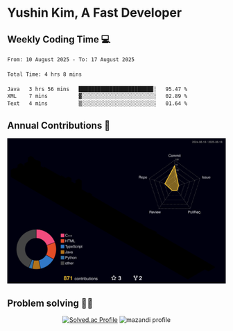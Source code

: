 # Yushin Kim, A Fast Developer

## Weekly Coding Time 💻

<!--START_SECTION:waka-->

```txt
From: 10 August 2025 - To: 17 August 2025

Total Time: 4 hrs 8 mins

Java   3 hrs 56 mins   ████████████████████████░   95.47 %
XML    7 mins          ▓░░░░░░░░░░░░░░░░░░░░░░░░   02.89 %
Text   4 mins          ▒░░░░░░░░░░░░░░░░░░░░░░░░   01.64 %
```

<!--END_SECTION:waka-->

## Annual Contributions 🏃

![](./profile-3d-contrib/profile-night-rainbow.svg)

## Problem solving 👨‍💻

<div align="center">

[![Solved.ac Profile](http://mazassumnida.wtf/api/v2/generate_badge?boj=kys010306)](https://solved.ac/kys010306)
![mazandi profile](http://mazandi.herokuapp.com/api?handle=kys010306&theme=dark)

</div>
